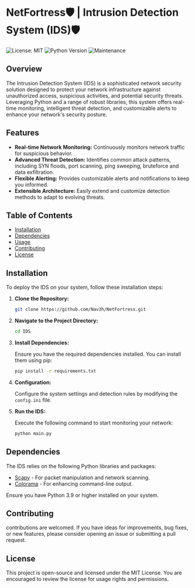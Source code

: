 # NetFortress🛡️ | Intrusion Detection System (IDS)🛡️

![License: MIT](https://img.shields.io/badge/License-MIT-yellow.svg)
![Python Version](https://img.shields.io/badge/python-3.9%2B-blue)
![Maintenance](https://img.shields.io/maintenance/yes/2023)

## Overview

The Intrusion Detection System (IDS) is a sophisticated network security solution designed to protect your network infrastructure against unauthorized access, suspicious activities, and potential security threats. Leveraging Python and a range of robust libraries, this system offers real-time monitoring, intelligent threat detection, and customizable alerts to enhance your network's security posture.

## Features

- **Real-time Network Monitoring:** Continuously monitors network traffic for suspicious behavior.
- **Advanced Threat Detection:** Identifies common attack patterns, including SYN floods, port scanning, ping sweeping, bruteforce and data exfiltration.
- **Flexible Alerting:** Provides customizable alerts and notifications to keep you informed.
- **Extensible Architecture:** Easily extend and customize detection methods to adapt to evolving threats.

## Table of Contents

- [Installation](#installation)
- [Dependencies](#dependencies)
- [Usage](#usage)
- [Contributing](#contributing)
- [License](#license)

## Installation

To deploy the IDS on your system, follow these installation steps:

1. **Clone the Repository:**

    ```bash
    git clone https://github.com/Nav3h/NetFortress.git
    ```

2. **Navigate to the Project Directory:**

    ```bash
    cd IDS
    ```

3. **Install Dependencies:**

    Ensure you have the required dependencies installed. You can install them using pip:

    ```bash
    pip install -r requirements.txt
    ```

4. **Configuration:**

    Configure the system settings and detection rules by modifying the `config.ini` file.

5. **Run the IDS:**

    Execute the following command to start monitoring your network:

    ```bash
    python main.py
    ```

## Dependencies

The IDS relies on the following Python libraries and packages:

- [Scapy](https://scapy.net/) - For packet manipulation and network scanning.
- [Colorama](https://pypi.org/project/colorama/) - For enhancing command-line output.


Ensure you have Python 3.9 or higher installed on your system.

## Contributing

contributions are welcomed. If you have ideas for improvements, bug fixes, or new features, please consider opening an issue or submitting a pull request. 

## License

This project is open-source and licensed under the MIT License. You are encouraged to review the license for usage rights and permissions.
